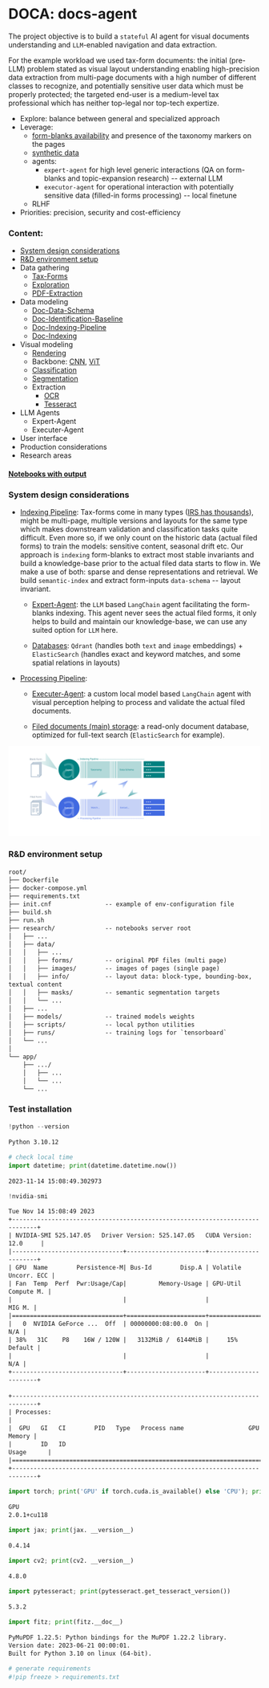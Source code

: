 # DOCA: docs-agent
The project objective is to build a `stateful` AI agent for visual documents understanding and `LLM`-enabled navigation and data extraction.

For the example workload we used tax-form documents: the initial (pre-LLM) problem stated as visual layout understanding enabling high-precision data extraction from multi-page documents with a high number of different classes to recognize, and potentially sensitive user data which must be properly protected; the targeted end-user is a medium-level tax professional which has neither top-legal nor top-tech expertize.

* Explore: balance between general and specialized approach
* Leverage:
    * [form-blanks availability](notebooks/data/IRS-Forms.ipynb) and presence of the taxonomy markers on the pages
    * [synthetic data](notebooks/Data-Synth.ipynb)
    * agents:
        * `expert-agent` for high level generic interactions (QA on form-blanks and topic-expansion research) -- external LLM
        * `executor-agent` for operational interaction with potentially sensitive data (filled-in forms processing) -- local finetune
    * RLHF
* Priorities: precision, security and cost-efficiency

### Content:
* [System design considerations](#design)
* [R&D environment setup](#setup)
* Data gathering
    * [Tax-Forms](notebooks/data/IRS-Forms.ipynb)
    * [Exploration](notebooks/Data-Exploration.ipynb)
    * [PDF-Extraction](notebooks/Data-Evaluation.ipynb)
* Data modeling
    * [Doc-Data-Schema](notebooks/Doc-Data-Schema.ipynb)
    * [Doc-Identification-Baseline](notebooks/Doc-Identification-Baseline.ipynb)
    * [Doc-Indexing-Pipeline](notebooks/Doc-Indexing-Pipeline.ipynb)
    * [Doc-Indexing](notebooks/Doc-Indexing.ipynb)
* Visual modeling
    * [Rendering](notebooks/Visual-Rendering.ipynb)
    * Backbone: [CNN](notebooks/Visual-Backbone-CNN.ipynb), [ViT](./Visual-Backbone-ViT.ipynb)
    * [Classification](notebooks/Visual-Classification-Baseline.ipynb)
    * [Segmentation](notebooks/Visual-Segmentation-CNN.ipynb)
    * Extraction
        * [OCR](notebooks/OCR-Prep.ipynb)
        * [Tesseract](notebooks/OCR-Tesseract.ipynb)
* LLM Agents
    * Expert-Agent
    * Executer-Agent
* User interface
* Production considerations
* Research areas

#### [Notebooks with output](https://arcta.me/projects/dustbin/tax-doca-archive)

<a name="design"></a>

### System design considerations

* [Indexing Pipeline](notebooks/Doc-Indexing.ipynb):
Tax-forms come in many types ([IRS has thousands](notebooks/data/IRS-Forms.ipynb)), might be multi-page, multiple versions and layouts for the same type which makes downstream validation and classification tasks quite difficult. Even more so, if we only count on the historic data (actual filed forms) to train the models: sensitive content, seasonal drift etc. Our approach is `indexing` form-blanks to extract most stable invariants and build a knowledge-base prior to the actual filed data starts to flow in. We make a use of both: sparse and dense representations and retrieval. We build `semantic-index` and extract form-inputs `data-schema` -- layout invariant.

    * [Expert-Agent](./agents/Expert-Agent.ipynb):
    the `LLM` based `LangChain` agent facilitating the form-blanks indexing. This agent never sees the actual filed forms, it only helps to build and maintain our knowledge-base, we can use any suited option for `LLM` here.

    * [Databases](./Indexing-Pipeline.ipynb): `Qdrant` (handles both `text` and `image` embeddings) + `ElasticSearch` (handles exact and keyword matches, and some spatial relations in layouts)

* [Processing Pipeline](notebooks/Processing-Pipeline.ipynb):

    * [Executer-Agent](agents/Executer-Agent.ipynb):
    a custom local model based `LangChain` agent with visual perception helping to process and validate the actual filed documents.

    * [Filed documents (main) storage](#):
    a read-only document database, optimized for full-text search (`ElasticSearch` for example).

![flow](notebooks/assets/flow-graph.svg)

<a name="setup"></a>

### R&D environment setup

    root/
    ├── Dockerfile
    ├── docker-compose.yml
    ├── requirements.txt
    ├── init.cnf               -- example of env-configuration file
    ├── build.sh
    ├── run.sh
    ├── research/              -- notebooks server root
    │   ├── ...
    │   ├── data/
    │   │   ├── ...
    │   │   ├── forms/         -- original PDF files (multi page)
    │   │   ├── images/        -- images of pages (single page)
    │   │   ├── info/          -- layout data: block-type, bounding-box, textual content
    │   │   ├── masks/         -- semantic segmentation targets
    │   │   └── ...
    │   ├── ...
    │   ├── models/            -- trained models weights
    │   ├── scripts/           -- local python utilities
    │   ├── runs/              -- training logs for `tensorboard` 
    │   └── ...
    │
    └── app/
        ├── .../
        │   ├── ...
        │   └── ...
        └── ...    
    
    
### Test installation


```python
!python --version
```

    Python 3.10.12


```python
# check local time
import datetime; print(datetime.datetime.now())
```

    2023-11-14 15:08:49.302973


```python
!nvidia-smi
```

    Tue Nov 14 15:08:49 2023
    +-----------------------------------------------------------------------------+
    | NVIDIA-SMI 525.147.05   Driver Version: 525.147.05   CUDA Version: 12.0     |
    |-------------------------------+----------------------+----------------------+
    | GPU  Name        Persistence-M| Bus-Id        Disp.A | Volatile Uncorr. ECC |
    | Fan  Temp  Perf  Pwr:Usage/Cap|         Memory-Usage | GPU-Util  Compute M. |
    |                               |                      |               MIG M. |
    |===============================+======================+======================|
    |   0  NVIDIA GeForce ...  Off  | 00000000:08:00.0  On |                  N/A |
    | 38%   31C    P8    16W / 120W |   3132MiB /  6144MiB |     15%      Default |
    |                               |                      |                  N/A |
    +-------------------------------+----------------------+----------------------+
                                                                                   
    +-----------------------------------------------------------------------------+
    | Processes:                                                                  |
    |  GPU   GI   CI        PID   Type   Process name                  GPU Memory |
    |        ID   ID                                                   Usage      |
    |=============================================================================|
    +-----------------------------------------------------------------------------+


```python
import torch; print('GPU' if torch.cuda.is_available() else 'CPU'); print(torch.__version__)
```

    GPU
    2.0.1+cu118


```python
import jax; print(jax. __version__)
```

    0.4.14


```python
import cv2; print(cv2. __version__)
```

    4.8.0


```python
import pytesseract; print(pytesseract.get_tesseract_version())
```

    5.3.2


```python
import fitz; print(fitz.__doc__)
```

    
    PyMuPDF 1.22.5: Python bindings for the MuPDF 1.22.2 library.
    Version date: 2023-06-21 00:00:01.
    Built for Python 3.10 on linux (64-bit).


```python
# generate requirements
#!pip freeze > requirements.txt
```
